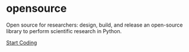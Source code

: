 # opensource
Open source for researchers: design, build, and release an open-source library to perform scientific research in Python. 

[Start Coding](1-code.md)

